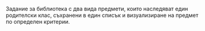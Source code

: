 Задание за библиотека с два вида предмети, които наследяват един родителски клас, съхранени в един списък и визуализиране на предмет по определен критерии.

